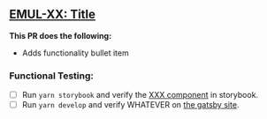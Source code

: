 ## [EMUL-XX: Title](https://fourkitchens.atlassian.net/browse/EMUL-XX)

**This PR does the following:**
- Adds functionality bullet item

### Functional Testing:
- [ ] Run `yarn storybook` and verify the [XXX component](http://localhost:6006/?path=/story/organization-navigation--primary) in storybook.
- [ ] Run `yarn develop` and verify WHATEVER on [the gatsby site](http://localhost:8000/).

<!--
**Notes:**
- Verify the functionality is working with translations.
- Verify other pages are not affected by the branch
-->
